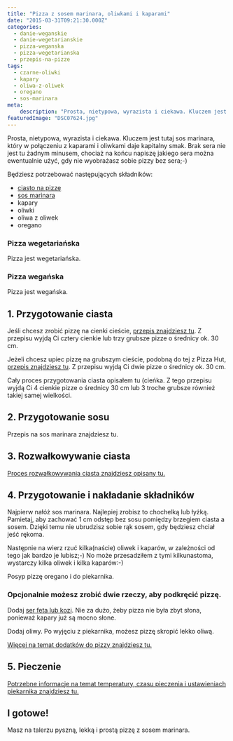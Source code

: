 ```yaml
---
title: "Pizza z sosem marinara, oliwkami i kaparami"
date: "2015-03-31T09:21:30.000Z"
categories: 
  - danie-weganskie
  - danie-wegetarianskie
  - pizza-weganska
  - pizza-wegetarianska
  - przepis-na-pizze
tags: 
  - czarne-oliwki
  - kapary
  - oliwa-z-oliwek
  - oregano
  - sos-marinara
meta: 
    description: "Prosta, nietypowa, wyrazista i ciekawa. Kluczem jest tutaj sos marinara, który w połączeniu z kaparami i oliwkami daje kapitalny smak."
featuredImage: "DSC07624.jpg"
---
```


Prosta, nietypowa, wyrazista i ciekawa. Kluczem jest tutaj sos marinara, który w połączeniu z kaparami i oliwkami daje kapitalny smak. Brak sera nie jest tu żadnym minusem, chociaż na końcu napiszę jakiego sera można ewentualnie użyć, gdy nie wyobrażasz sobie pizzy bez sera;-)

Będziesz potrzebować następujących składników:

- <a href="/przepis-na-ciasto-na-pizze/">ciasto na pizzę</a>
- <a href="/sos-marinara/">sos marinara</a>
- kapary
- oliwki
- oliwa z oliwek
- oregano

### Pizza wegetariańska

Pizza jest wegetariańska.

### Pizza wegańska

Pizza jest wegańska.

## 1\. Przygotowanie ciasta

Jeśli chcesz zrobić pizzę na cienki cieście, <a title="Przepis na ciasto na pizzę" href="/przepis-na-ciasto-na-pizze/">przepis znajdziesz tu</a>. Z przepisu wyjdą Ci cztery cienkie lub trzy grubsze pizze o średnicy ok. 30 cm.

Jeżeli chcesz upiec pizzę na grubszym cieście, podobną do tej z Pizza Hut, <a title="Jeszcze lepszy przepis na pizzę jak z Pizza Hut…" href="/jeszcze-lepszy-przepis-na-pizze-jak-z-pizza-hut/">przepis znajdziesz tu</a>. Z przepisu wyjdą Ci dwie pizze o średnicy ok. 30 cm.

Cały proces przygotowania ciasta opisałem tu (cieńka. Z tego przepisu wyjdą Ci 4 cienkie pizze o średnicy 30 cm lub 3 troche grubsze również takiej samej wielkości.

## 2\. Przygotowanie sosu

Przepis na sos marinara znajdziesz tu.

## 3\. Rozwałkowywanie ciasta

<a title="Jak wałkować ciasto do pizzy?" href="/jak-walkowac-ciasto-pizzy/">Proces rozwałkowywania ciasta znajdziesz opisany tu.</a>

## 4\. Przygotowanie i nakładanie składników

Najpierw nałóż sos marinara. Najlepiej zrobisz to chochelką lub łyżką. Pamietaj, aby zachować 1 cm odstęp bez sosu pomiędzy brzegiem ciasta a sosem. Dzięki temu nie ubrudzisz sobie rąk sosem, gdy będziesz chciał jeść rękoma.

Następnie na wierz rzuć kilka(naście) oliwek i kaparów, w zależności od tego jak bardzo je lubisz;-) No może przesadziłem z tymi kilkunastoma, wystarczy kilka oliwek i kilka kaparów:-)

Posyp pizzę oregano i do piekarnika.

### Opcjonalnie możesz zrobić dwie rzeczy, aby podkręcić pizzę.

Dodaj <a title="Jaki ser wybrać do pizzy?" href="/jaki-ser-wybrac-do-pizzy/">ser feta lub kozi</a>. Nie za dużo, żeby pizza nie była zbyt słona, ponieważ kapary już są mocno słone.

Dodaj oliwy. Po wyjęciu z piekarnika, możesz pizzę skropić lekko oliwą.

<a title="Poznaj 8 prostych dodatków, które zmienią oblicze Twojej domowej pizzy" href="/poznaj-8-prostych-dodatkow-ktore-zmienia-oblicze-twojej-domowej-pizzy/">Więcej na temat dodatków do pizzy znajdziesz tu.</a>

## 5\. Pieczenie

<a title="Jak ustawić piekarnik do pieczenia pizzy?" href="/jak-ustawic-piekarnik-pieczenia-pizzy/">Potrzebne informacje na temat temperatury, czasu pieczenia i ustawieniach piekarnika znajdziesz tu.</a>

## I gotowe!

Masz na talerzu pyszną, lekką i prostą pizzę z sosem marinara.
